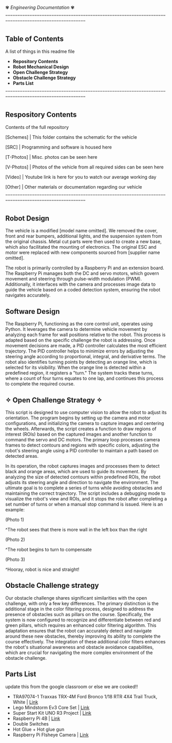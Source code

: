 ✾ *Engineering Documentation* ✾

‾‾‾‾‾‾‾‾‾‾‾‾‾‾‾‾‾‾‾‾‾‾‾‾‾‾‾‾‾‾‾‾‾‾‾‾‾‾‾‾‾‾‾‾‾‾‾‾‾‾‾‾‾‾‾‾‾‾‾‾‾‾‾‾‾‾‾‾‾‾‾‾‾‾‾‾‾‾‾‾‾‾‾‾‾‾‾‾‾‾‾‾‾‾‾‾‾‾‾ 

## Table of Contents
  A list of things in this readme file

+ **Repository Contents**
+ **Robot Mechanical Design**
+ **Open Challenge Strategy**
+ **Obstacle Challenge Strategy**
+ **Parts List**

‾‾‾‾‾‾‾‾‾‾‾‾‾‾‾‾‾‾‾‾‾‾‾‾‾‾‾‾‾‾‾‾‾‾‾‾‾‾‾‾‾‾‾‾‾‾‾‾‾‾‾‾‾‾‾‾‾‾‾‾‾‾‾‾‾‾‾‾‾‾‾‾‾‾‾‾‾‾‾‾‾‾‾‾‾‾‾‾‾‾‾‾‾‾‾‾‾‾‾

## Respository Contents
  Contents of the full repository

 [Schemes] | This folder contains the schematic for the vehicle 

 [SRC] | Programming and software is housed here 

 [T-Photos] | Misc. photos can be seen here 

 [V-Photos] | Photos of the vehicle from all required sides can be seen here 

 [Video] | Youtube link is here for you to watch our average working day 

 [Other] | Other materials or documentation regarding our vehicle 

‾‾‾‾‾‾‾‾‾‾‾‾‾‾‾‾‾‾‾‾‾‾‾‾‾‾‾‾‾‾‾‾‾‾‾‾‾‾‾‾‾‾‾‾‾‾‾‾‾‾‾‾‾‾‾‾‾‾‾‾‾‾‾‾‾‾‾‾‾‾‾‾‾‾‾‾‾‾‾‾‾‾‾‾‾‾‾‾‾‾‾‾‾‾‾‾‾‾‾

## Robot Design
The vehicle is a modified [model name omitted]. We removed the cover, front and rear bumpers, additional lights, and the suspension system from the original chassis. Metal cut parts were then used to create a new base, which also facilitated the mounting of electronics. The original ESC and motor were replaced with new components sourced from [supplier name omitted].

The robot is primarily controlled by a Raspberry Pi and an extension board. The Raspberry Pi manages both the DC and servo motors, which govern movement and steering through pulse-width modulation (PWM). Additionally, it interfaces with the camera and processes image data to guide the vehicle based on a coded detection system, ensuring the robot navigates accurately.

## Software Design
The Raspberry Pi, functioning as the core control unit, operates using Python. It leverages the camera to determine vehicle movement by analyzing each frame for wall positions relative to the robot. This process is adapted based on the specific challenge the robot is addressing. Once movement decisions are made, a PID controller calculates the most efficient trajectory. The PID controller helps to minimize errors by adjusting the steering angle according to proportional, integral, and derivative terms. The robot also identifies turning points by detecting an orange line, which is selected for its visibility. When the orange line is detected within a predefined region, it registers a "turn." The system tracks these turns, where a count of four turns equates to one lap, and continues this process to complete the required course.
## ✧ Open Challenge Strategy ✧
This script is designed to use computer vision to allow the robot to adjust its orientation. The program begins by setting up the camera and motor configurations, and initializing the camera to capture images and centering the wheels. Afterwards, the script creates a function to draw regions of interest (ROIs) based on the captured images and another function to command the servo and DC motors. The primary loop processes camera frames to detect contours and regions with specific colors, adjusting the robot's steering angle using a PID controller to maintain a path based on detected areas.

In its operation, the robot captures images and processes them to detect black and orange areas, which are used to guide its movement. By analyzing the size of detected contours within predefined ROIs, the robot adjusts its steering angle and direction to navigate the environment. The ultimate goal is to complete a series of turns while avoiding obstacles and maintaining the correct trajectory. The script includes a debugging mode to visualize the robot's view and ROIs, and it stops the robot after completing a set number of turns or when a manual stop command is issued.
  Here is an example:

  (Photo 1)

  ^The robot sees that there is more wall in the left box than the right


  (Photo 2)

  ^The robot begins to turn to compensate


  (Photo 3)

  ^Hooray, robot is nice and straight!
##  Obstacle Challenge strategy

Our obstacle challenge shares significant similarities with the open challenge, with only a few key differences. The primary distinction is the additional stage in the color filtering process, designed to address the presence of obstacles such as pillars on the course. Specifically, the system is now configured to recognize and differentiate between red and green pillars, which requires an enhanced color filtering algorithm. This adaptation ensures that the robot can accurately detect and navigate around these new obstacles, thereby improving its ability to complete the course effectively. The integration of these additional color filters enhances the robot's situational awareness and obstacle avoidance capabilities, which are crucial for navigating the more complex environment of the obstacle challenge.
    
##  Parts List 
update this from the google classroom or else we are cooked!!

+ TRA97074-1 Traxxas TRX-4M Ford Bronco 1/18 RTR 4X4 Trail Truck, White | [Link](https://www.bigboyswithcooltoys.ca/products/tra97074-1-traxxas-trx-4m-ford-bronco-1-18-rtr-4x4-trail-truck-white)
+ Lego Mindstorm Ev3 Core Set | [Link](https://www.amazon.com/Lego-Mindstorm-Ev3-Core-45544/dp/B00DEA55Z8)
+ Super Start Kit UNO R3 Project | [Link](https://www.amazon.ca/Elegoo-Project-Starter-Tutorial-Arduino/dp/B01D8KOZF4)
+ Raspberry Pi 4B | [Link](https://www.pishop.ca/product/raspberry-pi-4-model-b-2gb/?src=raspberrypi)
+ Double Switches
+ Hot Glue + Hot glue gun
+ Raspberry Pi FIsheye Camera | [Link](https://www.amazon.com/Raspberry-Camera-Module-160FOV-Fisheye/dp/B083XMGSVP/ref=sr_1_3?keywords=raspberry%2Bpi%2Bwide%2Bangle%2Bcamera&qid=1680461882&sr=8-3&th=1)
